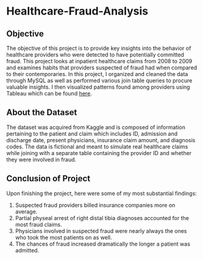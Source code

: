 # Healthcare-Fraud-Analysis

## Objective
The objective of this project is to provide key insights into the behavior of healthcare providers who were detected to have potentially committed fraud. This project looks at inpatient healthcare claims from 2008 to 2009 and examines habits that providers suspected of fraud had when compared to their contemporaries. In this project, I organized and cleaned the data through MySQL as well as performed various join table queries to procure valuable insights. I then visualized patterns found among providers using Tableau which can be found [here](https://public.tableau.com/app/profile/chase.calero/viz/Insurance_fraud/Dashboard1?publish=yes).

## About the Dataset
The dataset was acquired from Kaggle and is composed of information pertaining to the patient and claim which includes ID, admission and discharge date, present physicians, insurance claim amount, and diagnosis codes. The data is fictional and meant to simulate real healthcare claims while joining with a separate table containing the provider ID and whether they were involved in fraud. 

## Conclusion of Project
Upon finishing the project, here were some of my most substantial findings:

1. Suspected fraud providers billed insurance companies more on average.
2. Partial physeal arrest of right distal tibia diagnoses accounted for the most fraud claims.
3. Physicians involved in suspected fraud were nearly always the ones who took the most patients on as well.
4. The chances of fraud increased dramatically the longer a patient was admitted.
